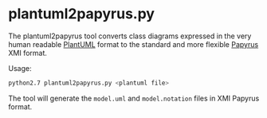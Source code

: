 # plantuml2papyrus.py

The plantuml2papyrus tool converts class diagrams expressed in the very human readable [PlantUML](http://plantuml.com/class-diagram) format to the standard and more flexible [Papyrus](https://eclipse.org/papyrus/) XMI format.

Usage:

```bash
python2.7 plantuml2papyrus.py <plantuml file>
```

The tool will generate the ``model.uml`` and ``model.notation`` files in XMI Papyrus format.

